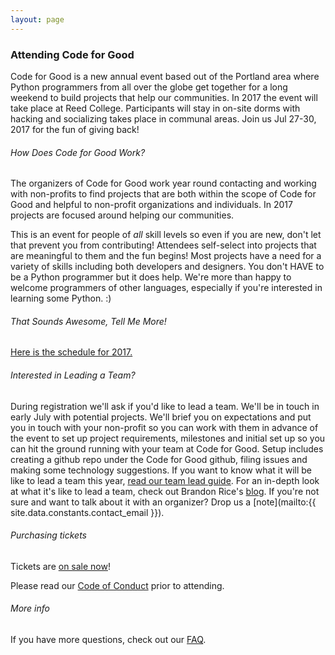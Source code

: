 ```yaml
---
layout: page
---
```

### Attending Code for Good

Code for Good is a new annual event based out of the Portland area where Python programmers from all over the globe get together for a long weekend to build projects that help our communities. In 2017 the event will take place at Reed College. Participants will stay in on-site dorms with hacking and socializing takes place in communal areas. Join us Jul 27-30, 2017 for the fun of giving back!

###### How Does Code for Good Work?

The organizers of Code for Good work year round contacting and working with non-profits to find projects that are both within the scope of Code for Good and helpful to non-profit organizations and individuals. In 2017 projects are focused around helping our communities.

This is an event for people of *all* skill levels so even if you are new, don't let that prevent you from contributing! Attendees self-select into projects that are meaningful to them and the fun begins! Most projects have a need for a variety of skills including both developers and designers. You don't HAVE to be a Python programmer but it does help. We're more than happy to welcome programmers of other languages, especially if you're interested in learning some Python. :)

###### That Sounds Awesome, Tell Me More!

[Here is the schedule for 2017.](/2017.html)

<!-- Here is what actual attendees have written about the event: -->

###### Interested in Leading a Team?

During registration we'll ask if you'd like to lead a team.  We'll be
in touch in early July with potential projects. We'll brief you on
expectations and put you in touch with your non-profit so you can work with them
in advance of the event to set up project requirements, milestones and initial
set up so you can hit the ground running with your team at Code for Good. Setup
includes creating a github repo under the Code for Good github, filing issues
and making some technology suggestions. If you want to know what it will be like
to lead a team this year, [read our team lead guide](/team-leads.html). For an
in-depth look at what it's like to lead a team, check out Brandon
Rice's
[blog](http://www.blrice.net/blog/2015/08/10/leading-a-team-at-Code-for-good/).
If you're not sure and want to talk about it with an organizer? Drop us
a [note](mailto:{{ site.data.constants.contact_email }}).

###### Purchasing tickets

Tickets are [on sale now](https://ti.to/codeforgood/code-for-good)!

Please read our [Code of Conduct](/coc.html) prior to attending.

###### More info

If you have more questions, check out our [FAQ](/faq).
